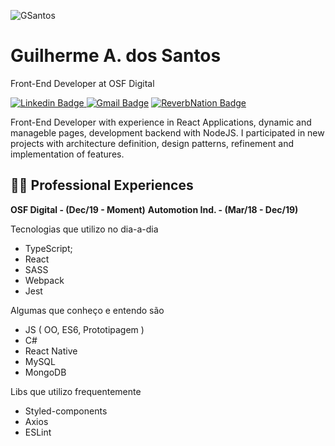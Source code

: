 
![GSantos](http://logo.guisantos.com.br/GSantos_nobackgroundSmall.png)

# Guilherme A. dos Santos
Front-End Developer at OSF Digital

[
![Linkedin Badge](https://img.shields.io/badge/-Guilherme%20Dos%20Santos-FF924C?style=flat-square&logo=Linkedin&logoColor=white&link=https://www.linkedin.com/in/glhrme)
](https://www.linkedin.com/in/glhrme)
[![Gmail Badge](https://img.shields.io/badge/-guilherme@guisantos.com.br-FF924C?style=flat-square&logo=Gmail&logoColor=white&link=mailto:guilherme@guisantos.com.br)](mailto:guilherme@guisantos.com.br)
[![ReverbNation Badge](https://img.shields.io/badge/-Curr%C3%ADculo-FF924C?style=flat-square&logo=reverbnation&logoColor=white&link=https://guisantos.com.br/cv/Guilherme%20dos%20Santos-CV-2020-10-29.pdf)](https://guisantos.com.br/cv/Guilherme%20dos%20Santos-CV-2020-10-29.pdf)


Front-End Developer with experience in React Applications, dynamic and manageble pages, development backend with NodeJS.
I participated in new projects with architecture definition, design patterns, refinement and implementation  of features.

## 👨‍💻  Professional Experiences ️
  
  **OSF Digital - (Dec/19 - Moment)**
  **Automotion Ind. - (Mar/18 - Dec/19)**
  
Tecnologias que utilizo no dia-a-dia  
- TypeScript;  
- React  
- SASS  
- Webpack  
- Jest  
  
Algumas que conheço e entendo são  
- JS ( OO, ES6, Prototipagem )  
- C#  
- React Native  
- MySQL  
- MongoDB  
  
Libs que utilizo frequentemente  
- Styled-components  
- Axios  
- ESLint
